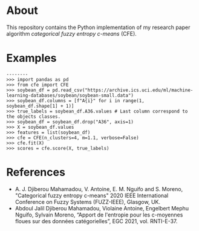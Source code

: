 # About
This repository contains the Python implementation of my research paper algorithm *categorical fuzzy entropy c-means* (CFE).

# Examples
    --------
    >>> import pandas as pd
    >>> from cfe import CFE
    >>> soybean_df = pd.read_csv("https://archive.ics.uci.edu/ml/machine-learning-databases/soybean/soybean-small.data")
    >>> soybean_df.columns = [f"A{i}" for i in range(1, soybean_df.shape[1] + 1)]
    >>> true_labels = soybean_df.A36.values # Last column correspond to the objects classes.
    >>> soybean_df = soybean_df.drop("A36", axis=1)
    >>> X = soybean_df.values
    >>> features = list(soybean_df)
    >>> cfe = CFE(n_clusters=4, m=1.1, verbose=False)
    >>> cfe.fit(X)
    >>> scores = cfe.score(X, true_labels)

# References
- A. J. Djiberou Mahamadou, V. Antoine, E. M. Nguifo and S. Moreno, "Categorical fuzzy entropy c-means" 2020 IEEE International Conference on Fuzzy Systems (FUZZ-IEEE),  Glasgow, UK.
- Abdoul Jalil Djiberou Mahamadou, Violaine Antoine, Engelbert Mephu Nguifo, Sylvain Moreno, “Apport de l'entropie pour les c-moyennes floues sur des données catégorielles”, EGC 2021, vol. RNTI-E-37.
